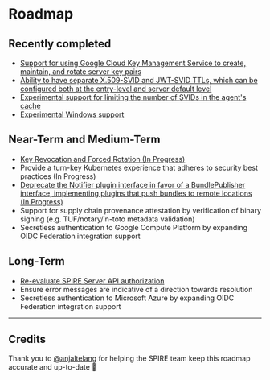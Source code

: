 # Roadmap

## Recently completed

* [Support for using Google Cloud Key Management Service to create, maintain, and rotate server key pairs](https://github.com/spiffe/spire/pull/3410)
* [Ability to have separate X.509-SVID and JWT-SVID TTLs, which can be configured both at the entry-level and server default level](https://github.com/spiffe/spire/pull/3445)
* [Experimental support for limiting the number of SVIDs in the agent's cache](https://github.com/spiffe/spire/pull/3181)
* [Experimental Windows support](https://github.com/spiffe/spire/projects/12)

## Near-Term and Medium-Term

* [Key Revocation and Forced Rotation (In Progress)](https://github.com/spiffe/spire/issues/1934)
* Provide a turn-key Kubernetes experience that adheres to security best practices  (In Progress)
* [Deprecate the Notifier plugin interface in favor of a BundlePublisher interface, implementing plugins that push bundles to remote locations (In Progress)](https://github.com/spiffe/spire/issues/2909)
* Support for supply chain provenance attestation by verification of binary signing (e.g. TUF/notary/in-toto metadata validation)
* Secretless authentication to Google Compute Platform by expanding OIDC Federation integration support

## Long-Term

* [Re-evaluate SPIRE Server API authorization](https://github.com/spiffe/spire/issues/3620)
* Ensure error messages are indicative of a direction towards resolution
* Secretless authentication to Microsoft Azure by expanding OIDC Federation integration support

***

## Credits

Thank you to [@anjaltelang](https://github.com/anjaltelang) for helping the SPIRE team keep this roadmap accurate and up-to-date 🎉
